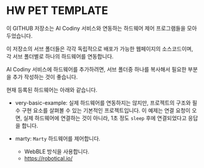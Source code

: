 # HW PET TEMPLATE

이 GITHUB 저장소는 AI Codiny 서비스와 연동하는 하드웨어 제어 프로그램들을 모아두었습니다.

이 저장소의 서브 폴더들은 각각 독립적으로 배포가 가능한 웹페이지의 소스코드이며, 각 서브 폴더별로 하나의 하드웨어를 연동합니다.

AI Codiny 서비스에 하드웨어를 추가하려면, 서브 폴더중 하나를 복사해서 필요한 부분을 추가 작성하는 것이 좋습니다.

현재 등록된 하드웨어는 아래와 같습니다.

- very-basic-example: 실제 하드웨어를 연동하지는 않지만, 프로젝트의 구조와 필수 구현 요소를 살펴볼 수 있는 기본적인 프로젝트입니다. 이 예제는 연결 요청이 오면, 실제 하드웨어에 연결하는 것이 아니라, 1초 정도 `sleep` 후에 연결되었다고 응답을 합니다.

- marty: `Marty` 하드웨어를 제어합니다.
  - WebBLE 방식을 사용합니다.
  - https://robotical.io/
